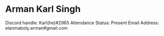 # Arman Karl Singh

Discord handle: Karl(he)#2965
Attendance Status: Present
Email Address: elanmaboly.arman#gmail.com